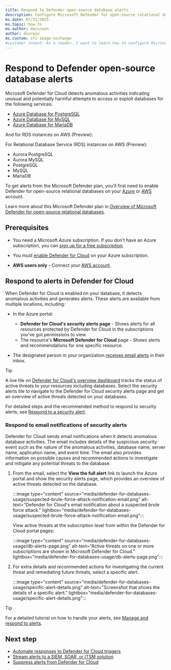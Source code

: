 ```yaml
---
title: Respond to Defender open-source database alerts
description: Configure Microsoft Defender for open-source relational databases to detect potential security threats.
ms.date: 07/31/2025
ms.topic: how-to
ms.author: dacurwin
author: dcurwin
ms.custom: sfi-image-nochange
#customer intent: As a reader, I want to learn how to configure Microsoft Defender for open-source relational databases to enhance the security of my databases.
---
```


# Respond to Defender open-source database alerts

Microsoft Defender for Cloud detects anomalous activities indicating unusual and potentially harmful attempts to access or exploit databases for the following services:

- [Azure Database for PostgreSQL](/azure/postgresql/)
- [Azure Database for MySQL](/azure/mysql/)
- [Azure Database for MariaDB](/azure/mariadb/)


And for RDS instances on AWS (Preview):

For Relational Database Service (RDS) instances on AWS (Preview):


- Aurora PostgreSQL
- Aurora MySQL
- PostgreSQL
- MySQL
- MariaDB


To get alerts from the Microsoft Defender plan, you'll first need to enable Defender for open-source relational databases on your [Azure](enable-defender-for-databases-azure.md) or [AWS](enable-defender-for-databases-aws.md) account.


Learn more about this Microsoft Defender plan in [Overview of Microsoft Defender for open-source relational databases](defender-for-databases-introduction.md).

## Prerequisites

- You need a Microsoft Azure subscription. If you don't have an Azure subscription, you can [sign up for a free subscription](https://azure.microsoft.com/pricing/free-trial/).

- You must [enable Defender for Cloud](get-started.md#enable-defender-for-cloud-on-your-azure-subscription) on your Azure subscription.

- **AWS users only** - Connect your [AWS account](quickstart-onboard-aws.md).

## Respond to alerts in Defender for Cloud

When Defender for Cloud is enabled on your database, it detects anomalous activities and generates alerts. These alerts are available from multiple locations, including:

- In the Azure portal:
  - **Defender for Cloud's security alerts page** - Shows alerts for all resources protected by Defender for Cloud in the subscriptions you've got permissions to view.
  - The resource's **Microsoft Defender for Cloud** page - Shows alerts and recommendations for one specific resource.

- The designated person in your organization [receives email alerts](configure-email-notifications.md) in their inbox.  

> [!TIP]
> A live tile on [Defender for Cloud's overview dashboard](overview-page.md) tracks the status of active threats to your resources including databases. Select the security alerts tile to navigate to the Defender for Cloud security alerts page and get an overview of active threats detected on your databases.
>
> For detailed steps and the recommended method to respond to security alerts, see [Respond to a security alert](managing-and-responding-alerts.yml#respond-to-a-security-alert).

### Respond to email notifications of security alerts

Defender for Cloud sends email notifications when it detects anomalous database activities. The email includes details of the suspicious security event such as the nature of the anomalous activities, database name, server name, application name, and event time. The email also provides information on possible causes and recommended actions to investigate and mitigate any potential threats to the database.

1. From the email, select the **View the full alert** link to launch the Azure portal and show the security alerts page, which provides an overview of active threats detected on the database.

    :::image type="content" source="media/defender-for-databases-usage/suspected-brute-force-attack-notification-email.png" alt-text="Defender for Cloud's email notification about a suspected brute force attack." lightbox="media/defender-for-databases-usage/suspected-brute-force-attack-notification-email.png":::

    View active threats at the subscription level from within the Defender for Cloud portal pages:

    :::image type="content" source="media/defender-for-databases-usage/db-alerts-page.png" alt-text="Active threats on one or more subscriptions are shown in Microsoft Defender for Cloud." lightbox="media/defender-for-databases-usage/db-alerts-page.png":::

1. For extra details and recommended actions for investigating the current threat and remediating future threats, select a specific alert.

    :::image type="content" source="media/defender-for-databases-usage/specific-alert-details.png" alt-text="Screenshot that shows the details of a specific alert." lightbox="media/defender-for-databases-usage/specific-alert-details.png":::

> [!TIP]
> For a detailed tutorial on how to handle your alerts, see [Manage and respond to alerts](tutorial-security-incident.md).

## Next step

- [Automate responses to Defender for Cloud triggers](workflow-automations.md)
- [Stream alerts to a SIEM, SOAR, or ITSM solution](export-to-siem.md)
- [Suppress alerts from Defender for Cloud](alerts-suppression-rules.md)
